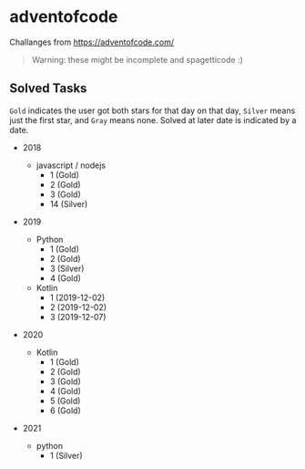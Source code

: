 # adventofcode
Challanges from https://adventofcode.com/

> Warning: these might be incomplete and spagetticode :)

## Solved Tasks
`Gold` indicates the user got both stars for that day on that day, `Silver` means just the first star, and `Gray` means none.
Solved at later date is indicated by a date.

* 2018
    * javascript / nodejs
        - 1 (Gold)
        - 2 (Gold)
        - 3 (Gold)
        - 14 (Silver)

* 2019
    * Python
        - 1 (Gold)
        - 2 (Gold)
        - 3 (Silver)
        - 4 (Gold)
    * Kotlin
        - 1 (2019-12-02)
        - 2 (2019-12-02)
        - 3 (2019-12-07)

* 2020
   * Kotlin
      - 1 (Gold)
      - 2 (Gold)
      - 3 (Gold)
      - 4 (Gold)
      - 5 (Gold)
      - 6 (Gold)

* 2021
    * python
        - 1 (Silver)

[both]: <https://via.placeholder.com/120/ffffff/ffff66?text=*>
[firstonly]: <https://via.placeholder.com/120/ffffff/666699?text=*>
[unlocked]: <https://via.placeholder.com/120/ffffff/333333?text=*>
   
